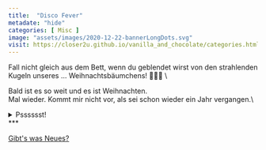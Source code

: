 ```yaml
--- 
title:  "Disco Fever"
metadate: "hide"
categories: [ Misc ]
image: "assets/images/2020-12-22-bannerLongDots.svg"
visit: https://closer2u.github.io/vanilla_and_chocolate/categories.html#misc
---
```


Fall nicht gleich aus dem Bett, wenn du geblendet wirst von den strahlenden Kugeln unseres ... Weihnachtsbäumchens! 🎄🎄🎄 \

Bald ist es so weit und es ist Weihnachten.\
Mal wieder. Kommt mir nicht vor, als sei schon wieder ein Jahr vergangen.\

<details><summary> Psssssst! </summary>
 <p align="center">🧸 </p>
</details>
***

[Gibt's was Neues?](https://github.com/Closer2U)

